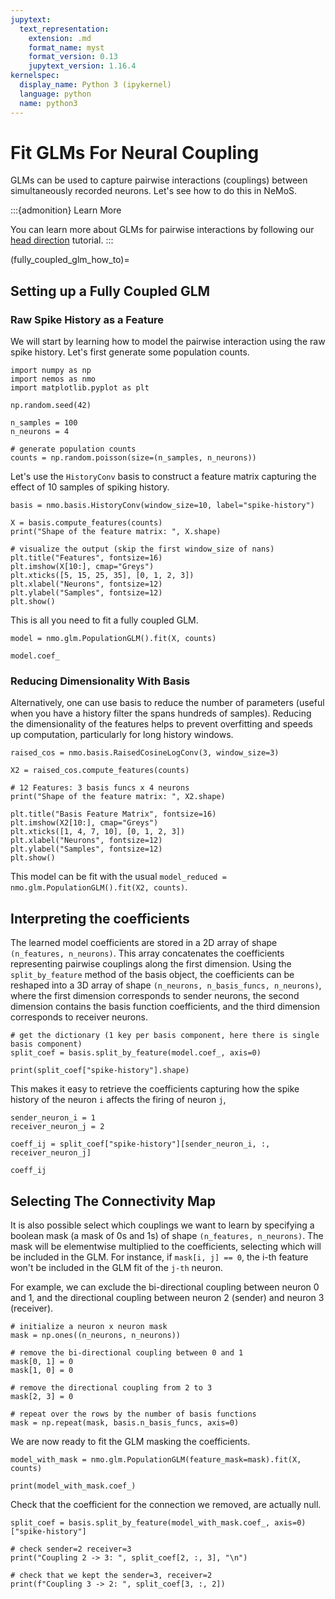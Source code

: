 ```yaml
---
jupytext:
  text_representation:
    extension: .md
    format_name: myst
    format_version: 0.13
    jupytext_version: 1.16.4
kernelspec:
  display_name: Python 3 (ipykernel)
  language: python
  name: python3
---
```


# Fit GLMs For Neural Coupling

GLMs can be used to capture pairwise interactions (couplings) between simultaneously recorded neurons. Let's see how to do this in NeMoS.

:::{admonition} Learn More

You can learn more about GLMs for pairwise interactions by following our [head direction](head-direction-tutorial) tutorial.
:::

(fully_coupled_glm_how_to)=
## Setting up a Fully Coupled GLM

### Raw Spike History as a Feature

We will start by learning how to model the pairwise interaction using the raw spike history. Let's first generate some
population counts.

```{code-cell} ipython3
import numpy as np
import nemos as nmo
import matplotlib.pyplot as plt

np.random.seed(42)

n_samples = 100
n_neurons = 4

# generate population counts
counts = np.random.poisson(size=(n_samples, n_neurons))
```

Let's use the `HistoryConv` basis to construct a feature matrix capturing the effect of 10 samples of spiking history.

```{code-cell} ipython3
basis = nmo.basis.HistoryConv(window_size=10, label="spike-history")

X = basis.compute_features(counts)
print("Shape of the feature matrix: ", X.shape)

# visualize the output (skip the first window_size of nans)
plt.title("Features", fontsize=16)
plt.imshow(X[10:], cmap="Greys")
plt.xticks([5, 15, 25, 35], [0, 1, 2, 3])
plt.xlabel("Neurons", fontsize=12)
plt.ylabel("Samples", fontsize=12)
plt.show()
```

This is all you need to fit a fully coupled GLM.

```{code-cell} ipython3
model = nmo.glm.PopulationGLM().fit(X, counts)

model.coef_
```

### Reducing Dimensionality With Basis

Alternatively, one can use basis to reduce the number of parameters (useful when you have a history filter the spans hundreds of samples).
Reducing the dimensionality of the features helps to prevent overfitting and speeds up computation, particularly for long history windows.

```{code-cell} ipython3
raised_cos = nmo.basis.RaisedCosineLogConv(3, window_size=3)

X2 = raised_cos.compute_features(counts)

# 12 Features: 3 basis funcs x 4 neurons
print("Shape of the feature matrix: ", X2.shape)

plt.title("Basis Feature Matrix", fontsize=16)
plt.imshow(X2[10:], cmap="Greys")
plt.xticks([1, 4, 7, 10], [0, 1, 2, 3])
plt.xlabel("Neurons", fontsize=12)
plt.ylabel("Samples", fontsize=12)
plt.show()
```

This model can be fit with the usual `model_reduced = nmo.glm.PopulationGLM().fit(X2, counts)`.

## Interpreting the coefficients

The learned model coefficients are stored in a 2D array of shape `(n_features, n_neurons)`. This array concatenates the coefficients representing pairwise couplings along the first dimension. Using the `split_by_feature` method of the basis object, the coefficients can be reshaped into a 3D array of shape `(n_neurons, n_basis_funcs, n_neurons)`, where the first dimension corresponds to sender neurons, the second dimension contains the basis function coefficients, and the third dimension corresponds to receiver neurons.

```{code-cell} ipython3
# get the dictionary (1 key per basis component, here there is single basis component)
split_coef = basis.split_by_feature(model.coef_, axis=0)

print(split_coef["spike-history"].shape)
```

This makes it easy to retrieve the coefficients capturing how the spike history of the neuron `i` affects the firing of neuron `j`,

```{code-cell} ipython3
sender_neuron_i = 1
receiver_neuron_j = 2

coeff_ij = split_coef["spike-history"][sender_neuron_i, :, receiver_neuron_j]

coeff_ij
```

## Selecting The Connectivity Map

It is also possible select which couplings we want to learn by specifying a boolean mask (a mask of 0s and 1s) of shape `(n_features, n_neurons)`. The mask will be elementwise multiplied to the coefficients, selecting which will be included in the GLM.
For instance, if `mask[i, j] == 0`, the i-th feature won't be included in the GLM fit of the `j-th` neuron.

For example, we can exclude the bi-directional coupling between neuron 0 and 1, and the directional coupling between neuron 2 (sender) and neuron 3 (receiver).

```{code-cell} ipython3
# initialize a neuron x neuron mask
mask = np.ones((n_neurons, n_neurons))

# remove the bi-directional coupling between 0 and 1
mask[0, 1] = 0
mask[1, 0] = 0

# remove the directional coupling from 2 to 3
mask[2, 3] = 0

# repeat over the rows by the number of basis functions
mask = np.repeat(mask, basis.n_basis_funcs, axis=0)
```

We are now ready to fit the GLM masking the coefficients.

```{code-cell} ipython3
model_with_mask = nmo.glm.PopulationGLM(feature_mask=mask).fit(X, counts)

print(model_with_mask.coef_)
```

Check that the coefficient for the connection we removed, are actually null.

```{code-cell} ipython3
split_coef = basis.split_by_feature(model_with_mask.coef_, axis=0)["spike-history"]

# check sender=2 receiver=3
print("Coupling 2 -> 3: ", split_coef[2, :, 3], "\n")

# check that we kept the sender=3, receiver=2
print(f"Coupling 3 -> 2: ", split_coef[3, :, 2])
```

